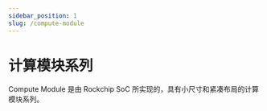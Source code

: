 ```yaml
---
sidebar_position: 1
slug: /compute-module
---
```


# 计算模块系列

Compute Module 是由 Rockchip SoC 所实现的，具有小尺寸和紧凑布局的计算模块系列。
